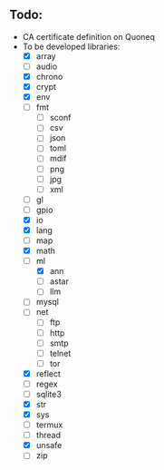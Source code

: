 Todo:
---

- CA certificate definition on Quoneq
- To be developed libraries:
    - [x] array
    - [ ] audio
    - [x] chrono
    - [x] crypt
    - [x] env
    - [ ] fmt
        - [ ] sconf
        - [ ] csv
        - [ ] json
        - [ ] toml
        - [ ] mdif
        - [ ] png
        - [ ] jpg
        - [ ] xml
    - [ ] gl
    - [ ] gpio
    - [x] io
    - [x] lang
    - [ ] map
    - [x] math
    - [ ] ml
        - [x] ann
        - [ ] astar
        - [ ] llm
    - [ ] mysql
    - [ ] net
        - [ ] ftp
        - [ ] http
        - [ ] smtp
        - [ ] telnet
        - [ ] tor
    - [x] reflect
    - [ ] regex
    - [ ] sqlite3
    - [x] str
    - [x] sys
    - [ ] termux
    - [ ] thread
    - [x] unsafe
    - [ ] zip
